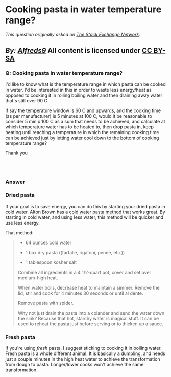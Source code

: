 # Cooking pasta in water temperature range?

_This question originally asked on [The Stack Exchange Network](https://cooking.stackexchange.com/q/104871)._

_By: [Alfreds9](https://cooking.stackexchange.com/u/80700)_
All content is licensed under [CC BY-SA](https://creativecommons.org/licenses/by-sa/4.0/)
<br>
--------------------------------------------
### Q: Cooking pasta in water temperature range?
<p>I'd like to know what is the temperature range in which pasta can be cooked in water.
I'd be interested in this in order to waste less energy/heat as opposed to cooking it in rolling boiling water and then draining away water that's still over 90 C.</p>

<p>If say the temperature window is 60 C and upwards, and the cooking time (as per manufacturer) is 5 minutes at 100 C, would it be reasonable to consider 5 min x 100 C as a sum that needs to be achieved, and calculate at which temperature water has to be heated to, then drop pasta in, keep heating until reaching a temperature in which the remaining cooking time can be achieved just by letting water cool down to the bottom of cooking temperature range?</p>

<p>Thank you</p>

<br><br>
### Answer 
<h3>Dried pasta</h3>

<p>If your goal is to save energy, you can do this by starting your dried pasta in cold water. Alton Brown has a <a href="https://altonbrown.com/cold-water-method-pasta-recipe/" rel="nofollow noreferrer">cold water pasta method</a> that works great. By starting in cold water, and using less water, this method will be quicker and use less energy. </p>

<p>That method:</p>

<blockquote>
  <ul>
  <li><p>64 ounces cold water</p></li>
  <li><p>1 box dry pasta ((farfalle, rigatoni, penne, etc.))</p></li>
  <li><p>1 tablespoon kosher salt</p></li>
  </ul>
  
  <p>Combine all ingredients in a 4 1/2-quart pot, cover and set over medium-high heat.</p>
  
  <p>When water boils, decrease heat to maintain a simmer. Remove the lid, stir and cook for 4 minutes 30 seconds or until al dente.</p>
  
  <p>Remove pasta with spider.</p>
  
  <p>Why not just drain the pasta into a colander and send the water down the sink? Because that hot, starchy water is magical stuff. It can be used to reheat the pasta just before serving or to thicken up a sauce.</p>
</blockquote>

<h3>Fresh pasta</h3>

<p>If you're using <em>fresh</em> pasta, I suggest sticking to cooking it in boiling water. Fresh pasta is a whole different animal. It is basically a dumpling, and needs just a couple minutes in the high heat water to achieve the transformation from dough to pasta. Longer/lower cooks won't achieve the same transformation. </p>

